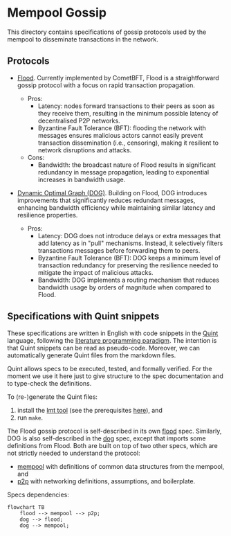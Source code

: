 # Mempool Gossip

This directory contains specifications of gossip protocols used by the mempool to disseminate
transactions in the network.

## Protocols

- [Flood](flood.md). Currently implemented by CometBFT, Flood is a straightforward gossip protocol
  with a focus on rapid transaction propagation.
  - Pros:
    + Latency: nodes forward transactions to their peers as soon as they receive them, resulting in
      the minimum possible latency of decentralised P2P networks.
    + Byzantine Fault Tolerance (BFT): flooding the network with messages ensures malicious actors
      cannot easily prevent transaction dissemination (i.e., censoring), making it resilient to network disruptions
      and attacks.
  - Cons:
    - Bandwidth: the broadcast nature of Flood results in significant redundancy in message
      propagation, leading to exponential increases in bandwidth usage.

- [Dynamic Optimal Graph (DOG)](dog.md). Building on Flood, DOG introduces improvements that
  significantly reduces redundant messages, enhancing bandwidth efficiency while maintaining similar
  latency and resilience properties.
  - Pros:
    + Latency: DOG does not introduce delays or extra messages that add latency as in "pull"
      mechanisms. Instead, it selectively filters transactions messages before forwarding them to
      peers.
    + Byzantine Fault Tolerance (BFT): DOG keeps a minimum level of transaction redundancy for
      preserving the resilience needed to mitigate the impact of malicious attacks.
    + Bandwidth: DOG implements a routing mechanism that reduces bandwidth usage by orders of
      magnitude when compared to Flood.

## Specifications with Quint snippets

These specifications are written in English with code snippets in the [Quint][quint] language,
following the [literature programming paradigm][lit]. The intention is that Quint snippets can be
read as pseudo-code. Moreover, we can automatically generate Quint files from the markdown files.

Quint allows specs to be executed, tested, and formally verified. For the moment we use it here just
to give structure to the spec documentation and to type-check the definitions.

To (re-)generate the Quint files:
1. install the [lmt tool][lmt] (see the prerequisites [here][lit]), and 
2. run `make`.

The Flood gossip protocol is self-described in its own [flood](flood.md) spec. Similarly, DOG is
also self-described in the [dog](dog.md) spec, except that imports some definitions from Flood.
Both are built on top of two other specs, which are not strictly needed to understand the protocol:
- [mempool](mempool.md) with definitions of common data structures from the mempool, and 
- [p2p](p2p.md) with networking definitions, assumptions, and boilerplate.

Specs dependencies:
```mermaid
flowchart TB
    flood --> mempool --> p2p;
    dog --> flood;
    dog --> mempool;
```

[quint]: https://quint-lang.org/
[lit]: https://quint-lang.org/docs/literate
[lmt]: https://github.com/driusan/lmt
